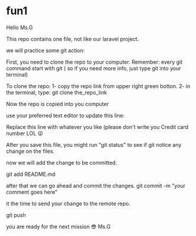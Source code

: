 # fun1
Hello Ms.G

This repo contains one file, not like our laravel project.

we will practice some git action:

First, you need to clone the repo to your computer.
Remember:
every git command start with git ( so if you need more info, just type git into your terminal)

To clone the repo:
1- copy the repo link from upper right green botton.
2- in the terminal, type:
 git clone the_repo_link
 
Now the repo is copied into you computer

use your preferred text editor to update this line:

Replace this line with whatever you like (please don't write you Credit card number LOL 😜

After you save this file, you might run "git status" to see if git notice any change on the files.

now we will add the change to be committed.

git add README.md

after that we can go ahead and commit the changes.
git commit -m "your comment goes here"

it the time to send your change to the remote repo.

git push

you are ready for the next mission 😎 Ms.G

